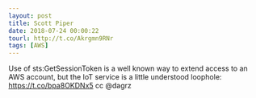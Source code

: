 ```yaml
---
layout: post
title: Scott Piper
date: 2018-07-24 00:00:22
tourl: http://t.co/Akrgmn9RNr
tags: [AWS]
---
```

Use of sts:GetSessionToken is a well known way to extend access to an AWS account, but the IoT service is a little understood loophole: https://t.co/bpa8OKDNx5 cc @dagrz